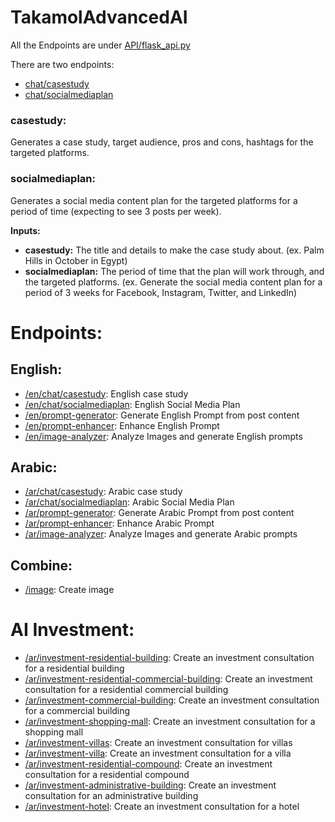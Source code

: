 # TakamolAdvancedAI

All the Endpoints are under [API/flask_api.py](API/flask_api.py)

There are two endpoints:
- [chat/casestudy](#en/chat/casestudy)
- [chat/socialmediaplan](#en/chat/socialmediaplan)

### casestudy: 
Generates a case study, target audience, pros and cons, hashtags for the targeted platforms.

### socialmediaplan: 
Generates a social media content plan for the targeted platforms for a period of time (expecting to see 3 posts per week).

**Inputs:**
- **casestudy:** The title and details to make the case study about. (ex. Palm Hills in October in Egypt)
- **socialmediaplan:** The period of time that the plan will work through, and the targeted platforms. (ex. Generate the social media content plan for a period of 3 weeks for Facebook, Instagram, Twitter, and LinkedIn)

# Endpoints:

## English:
- [/en/chat/casestudy](#en/chat/casestudy): English case study
- [/en/chat/socialmediaplan](#en/chat/socialmediaplan): English Social Media Plan
- [/en/prompt-generator](#en/prompt-generator): Generate English Prompt from post content
- [/en/prompt-enhancer](#en/prompt-enhancer): Enhance English Prompt
- [/en/image-analyzer](#en/image-analyzer): Analyze Images and generate English prompts

## Arabic:
- [/ar/chat/casestudy](#ar/chat/casestudy): Arabic case study
- [/ar/chat/socialmediaplan](#ar/chat/socialmediaplan): Arabic Social Media Plan
- [/ar/prompt-generator](#ar/prompt-generator): Generate Arabic Prompt from post content
- [/ar/prompt-enhancer](#ar/prompt-enhancer): Enhance Arabic Prompt
- [/ar/image-analyzer](#ar/image-analyzer): Analyze Images and generate Arabic prompts

## Combine:
- [/image](#image): Create image

# AI Investment:
- [/ar/investment-residential-building](#ar/investment-residential-building): Create an investment consultation for a residential building
- [/ar/investment-residential-commercial-building](#ar/investment-residential-commercial-building): Create an investment consultation for a residential commercial building
- [/ar/investment-commercial-building](#ar/investment-commercial-building): Create an investment consultation for a commercial building
- [/ar/investment-shopping-mall](#ar/investment-shopping-mall): Create an investment consultation for a shopping mall
- [/ar/investment-villas](#ar/investment-villas): Create an investment consultation for villas
- [/ar/investment-villa](#ar/investment-villa): Create an investment consultation for a villa
- [/ar/investment-residential-compound](#ar/investment-residential-compound): Create an investment consultation for a residential compound
- [/ar/investment-administrative-building](#ar/investment-administrative-building): Create an investment consultation for an administrative building
- [/ar/investment-hotel](#/ar/investment-hotel): Create an investment consultation for a hotel